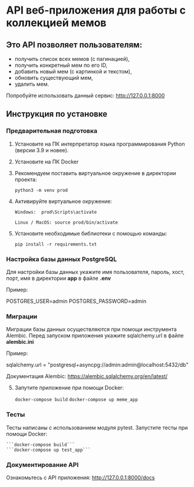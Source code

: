# API веб-приложения для работы с коллекцией мемов
## Это API позволяет пользователям: ##
- получить список всех мемов (с пагинацией),
- получить конкретный мем по его ID,
- добавить новый мем (с картинкой и текстом),
- обновить существующий мем,                                        
- удалить мем. 

Попробуйте использовать данный сервис: http://127.0.0.1:8000


## Инструкция по установке

### Предварительная подготовка
1. Установите на ПК интерпретатор языка программирования Python (версии 3.9 и новее).
2. Установите на ПК Docker
3. Рекомендуем поставить виртуальное окружение в директории проекта: 

    ```python3 -m venv prod```
4. Активируйте виртуальное окружение:
    
    ```Windows:  prod\Scripts\activate```

    ```Linux / MacOS: source prod/bin/activate```
5. Установите необходимые библиотеки с помощью команды:

    ```pip install -r requirements.txt```

### Настройка базы данных PostgreSQL
Для настройки базы данных укажите имя пользователя, пароль, хост, порт, имя в директории **app** в файле **.env** 

Пример: 

POSTGRES_USER=admin 
POSTGRES_PASSWORD=admin


### Миграции
Миграции базы данных осуществляются при помощи инструмента Alembic. 
Перед запуском приложения укажите sqlalchemy.url в файле **alembic.ini** 

Пример: 

sqlalchemy.url = "postgresql+asyncpg://admin:admin@localhost:5432/db"

Документация Alembic: https://alembic.sqlalchemy.org/en/latest/


5. Запутите приложение при помощи Docker:

    ```docker-compose build```
    ```docker-compose up meme_app```


### Тесты ###
Тесты написаны с использованием модуля pytest. 
Запустите тесты при помощи Docker:

    ```docker-compose build```
    ```docker-compose up test_app```


### Документирование API ###
Ознакомьтесь с API приложения: http://127.0.0.1:8000/docs